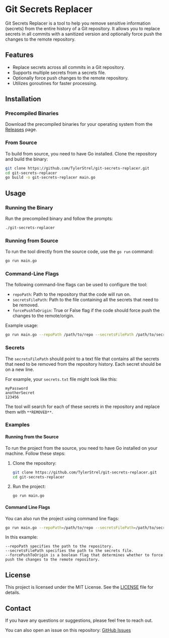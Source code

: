 # Git Secrets Replacer

Git Secrets Replacer is a tool to help you remove sensitive information (secrets) from the entire history of a Git repository. It allows you to replace secrets in all commits with a sanitized version and optionally force push the changes to the remote repository.

## Features

- Replace secrets across all commits in a Git repository.
- Supports multiple secrets from a secrets file.
- Optionally force push changes to the remote repository.
- Utilizes goroutines for faster processing.

## Installation

### Precompiled Binaries

Download the precompiled binaries for your operating system from the [Releases](https://github.com/TylerStrel/git-secrets-replacer/releases) page.

### From Source

To build from source, you need to have Go installed. Clone the repository and build the binary:

```bash
git clone https://github.com/TylerStrel/git-secrets-replacer.git
cd git-secrets-replacer
go build -o git-secrets-replacer main.go
```

## Usage

### Running the Binary

Run the precompiled binary and follow the prompts:

```bash
./git-secrets-replacer
```

### Running from Source

To run the tool directly from the source code, use the `go run` command:

```bash
go run main.go
```

### Command-Line Flags

The following command-line flags can be used to configure the tool:

- `repoPath`: Path to the repository that the code will run on.
- `secretsFilePath`: Path to the file containing all the secrets that need to be removed.
- `forcePushToOrigin`: True or False flag if the code should force push the changes to the remote/origin.

Example usage:

```bash
go run main.go --repoPath /path/to/repo --secretsFilePath /path/to/secrets.txt --forcePushToOrigin true
```
### Secrets

The `secretsFilePath` should point to a text file that contains all the secrets that need to be removed from the repository history. Each secret should be on a new line.

For example, your `secrets.txt` file might look like this:

```
myPassword
anotherSecret
123456
```
The tool will search for each of these secrets in the repository and replace them with `**REMOVED**`.

### Examples

#### Running from the Source

To run the project from the source, you need to have Go installed on your machine. Follow these steps:

1. Clone the repository:
   ```sh
   git clone https://github.com/TylerStrel/git-secrets-replacer.git
   cd git-secrets-replacer
   ```
 2. Run the project:
    ```sh
    go run main.go
    ```
#### Command Line Flags

You can also run the project using command line flags:

```sh
go run main.go --repoPath=/path/to/repo --secretsFilePath=/path/to/secrets.txt --forcePushToOrigin=true
```

In this example:

    --repoPath specifies the path to the repository.
    --secretsFilePath specifies the path to the secrets file.
    --forcePushToOrigin is a boolean flag that determines whether to force push the changes to the remote repository.

## License

This project is licensed under the MIT License. See the [LICENSE](LICENSE) file for details.

## Contact

If you have any questions or suggestions, please feel free to reach out.

You can also open an issue on this repository: [GitHub Issues](https://github.com/TylerStrel/git-secrets-replacer/issues)


